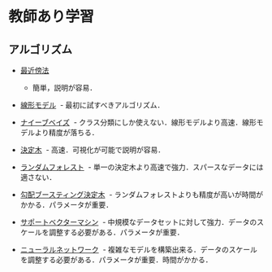 # 教師あり学習

## アルゴリズム

- [最近傍法](https://github.com/kajyuuen/IntroductionToMachineLearningWithPython/blob/master/ch02/kmeans.ipynb)
  - 簡単，説明が容易．
  
- [線形モデル](https://github.com/kajyuuen/IntroductionToMachineLearningWithPython/blob/master/ch02/linear_model.ipynb)
  - 最初に試すべきアルゴリズム．

- [ナイーブベイズ](https://github.com/kajyuuen/IntroductionToMachineLearningWithPython/blob/master/ch02/NaiveBayes.ipynb)
  - クラス分類にしか使えない．線形モデルより高速．線形モデルより精度が落ちる．

- [決定木](https://github.com/kajyuuen/IntroductionToMachineLearningWithPython/blob/master/ch02/decision_tree.ipynb)
  - 高速．可視化が可能で説明が容易．

- [ランダムフォレスト](https://github.com/kajyuuen/IntroductionToMachineLearningWithPython/blob/master/ch02/random_forest.ipynb)
  - 単一の決定木より高速で強力．スパースなデータには適さない．

- [勾配ブースティング決定木](https://github.com/kajyuuen/IntroductionToMachineLearningWithPython/blob/master/ch02/boosting_decision_tree.ipynb)
  - ランダムフォレストよりも精度が高いが時間がかかる．パラメータが重要．
  
- [サポートベクターマシン](https://github.com/kajyuuen/IntroductionToMachineLearningWithPython/blob/master/ch02/svm.ipynb)
  - 中規模なデータセットに対して強力．データのスケールを調整する必要がある．パラメータが重要．

- [ニューラルネットワーク](https://github.com/kajyuuen/IntroductionToMachineLearningWithPython/blob/master/ch02/mlp.ipynb)
  - 複雑なモデルを構築出来る．データのスケールを調整する必要がある．パラメータが重要．時間がかかる．
